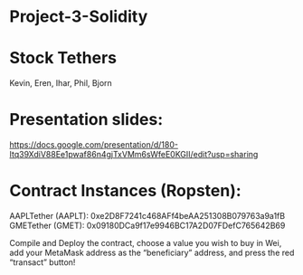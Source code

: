 # Project-3-Solidity


# Stock Tethers
Kevin, Eren, Ihar, Phil, Bjorn


# Presentation slides:
https://docs.google.com/presentation/d/180-Itq39XdiV88Ee1pwaf86n4gjTxVMm6sWfeE0KGII/edit?usp=sharing

# Contract Instances (Ropsten):

AAPLTether (AAPLT): 0xe2D8F7241c468AFf4beAA251308B079763a9a1fB
GMETether (GMET): 0x09180DCa9f17e9946BC17A2D07FDefC765642B69

Compile and Deploy the contract, choose a value you wish to buy in Wei, add your MetaMask address as the “beneficiary” address, and press the red “transact” button!



